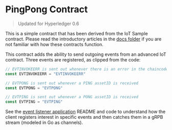 # PingPong Contract

> Updated for Hyperledger 0.6

This is a simple contract that has been derived from the IoT Sample contract. Please read the introductory articles in the [docs folder](../../../docs) if you are not familiar with how these contracts function.

This contract adds the ability to send outgoing events from an advanced IoT contract. Three events are registered, as clipped from the code:

``` go
// EVTINVOKEERR is sent out whenever there is an error in the chaincode
const EVTINVOKEERR = "EVTINVOKEERR"

// EVTPONG is sent out whenever a PING assetID is received
const EVTPONG = "EVTPONG"

// EVTPING is sent out whenever a PONG assetID is received
const EVTPING = "EVTPING"
```

See the [event listener application](../../../applications/event_listener) README and code to understand how the client registers interest in specific events and then catches them in a gRPB stream (modeled in Go as channels).

